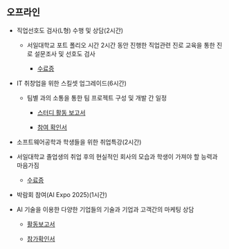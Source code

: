 ## 오프라인

   * 직업선호도 검사(L형) 수행 및 상담(2시간)

     * 서일대학교 포트 폴리오 시간 2시간 동안 진행한 직업관련 진로 교육을 통한 진로 설문조사 및 선호도 검사
       
       * [수료증](./offline1.jpg)

   * IT 취창업을 위한 스킬셋 업그레이드(6시간)

     * 팀별 과의 소통을 통한 팀 프로젝트 구성 및 개발 간 일정
       
       * [스터디 활동 보고서](./offline2_1.pdf)

       * [참여 확인서](./offline2_1.pdf)

  * 소프트웨어공학과 학생들을 위한 취업특강(2시간)

  * 서일대학교 졸업생의 취업 후의 현실적인 회사의 모습과 학생이 가져야 할 능력과 마음가짐
    
      * [수료증](./offline3.jpg)

  * 박람회 참여(AI Expo 2025)(1시간)

  * AI 기술을 이용한 다양한 기업들의 기술과 기업과 고객간의 마케팅 상담
     
      * [활동보고서](./offline4_1.pdf)
        
      * [참가확인서](./offline4_2.jpg)
